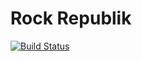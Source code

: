 # Rock Republik

[![Build Status](https://travis-ci.org/nopticon/rockr.svg?branch=master)](https://travis-ci.org/nopticon/rockr)